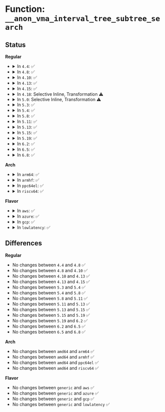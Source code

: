 # Function: <code>__anon_vma_interval_tree_subtree_search</code>

## Status
<b>Regular</b>
<ul>
<li>
<details>
<summary>In <code>4.4</code>: ✅</summary>

```c
struct anon_vma_chain *__anon_vma_interval_tree_subtree_search(struct anon_vma_chain *node, long unsigned int start, long unsigned int last);
```

**Collision:** Unique Static

**Inline:** No

**Transformation:** False

**Instances:**

```
In mm/interval_tree.c (ffffffff811b86a0)
Location: mm/interval_tree.c:72
Inline: False
Direct callers:
  - mm/interval_tree.c:anon_vma_interval_tree_iter_first
  - mm/interval_tree.c:anon_vma_interval_tree_iter_next
```
**Symbols:**

```
ffffffff811b86a0-ffffffff811b8705: __anon_vma_interval_tree_subtree_search (STB_LOCAL)
```
</details>
</li>
<li>
<details>
<summary>In <code>4.8</code>: ✅</summary>

```c
struct anon_vma_chain *__anon_vma_interval_tree_subtree_search(struct anon_vma_chain *node, long unsigned int start, long unsigned int last);
```

**Collision:** Unique Static

**Inline:** No

**Transformation:** False

**Instances:**

```
In mm/interval_tree.c (ffffffff811d2940)
Location: mm/interval_tree.c:72
Inline: False
Direct callers:
  - mm/interval_tree.c:anon_vma_interval_tree_iter_next
  - mm/interval_tree.c:anon_vma_interval_tree_iter_first
```
**Symbols:**

```
ffffffff811d2940-ffffffff811d29a5: __anon_vma_interval_tree_subtree_search (STB_LOCAL)
```
</details>
</li>
<li>
<details>
<summary>In <code>4.10</code>: ✅</summary>

```c
struct anon_vma_chain *__anon_vma_interval_tree_subtree_search(struct anon_vma_chain *node, long unsigned int start, long unsigned int last);
```

**Collision:** Unique Static

**Inline:** No

**Transformation:** False

**Instances:**

```
In mm/interval_tree.c (ffffffff811e2800)
Location: mm/interval_tree.c:72
Inline: False
Direct callers:
  - mm/interval_tree.c:anon_vma_interval_tree_iter_next
  - mm/interval_tree.c:anon_vma_interval_tree_iter_first
```
**Symbols:**

```
ffffffff811e2800-ffffffff811e2865: __anon_vma_interval_tree_subtree_search (STB_LOCAL)
```
</details>
</li>
<li>
<details>
<summary>In <code>4.13</code>: ✅</summary>

```c
struct anon_vma_chain *__anon_vma_interval_tree_subtree_search(struct anon_vma_chain *node, long unsigned int start, long unsigned int last);
```

**Collision:** Unique Static

**Inline:** No

**Transformation:** False

**Instances:**

```
In mm/interval_tree.c (ffffffff811ecc50)
Location: mm/interval_tree.c:72
Inline: False
Direct callers:
  - mm/interval_tree.c:anon_vma_interval_tree_iter_next
  - mm/interval_tree.c:anon_vma_interval_tree_iter_first
```
**Symbols:**

```
ffffffff811ecc50-ffffffff811eccae: __anon_vma_interval_tree_subtree_search (STB_LOCAL)
```
</details>
</li>
<li>
<details>
<summary>In <code>4.15</code>: ✅</summary>

```c
struct anon_vma_chain *__anon_vma_interval_tree_subtree_search(struct anon_vma_chain *node, long unsigned int start, long unsigned int last);
```

**Collision:** Unique Static

**Inline:** No

**Transformation:** False

**Instances:**

```
In mm/interval_tree.c (ffffffff81202fc0)
Location: mm/interval_tree.c:72
Inline: False
Direct callers:
  - mm/interval_tree.c:anon_vma_interval_tree_iter_next
  - mm/interval_tree.c:anon_vma_interval_tree_iter_first
```
**Symbols:**

```
ffffffff81202fc0-ffffffff8120301e: __anon_vma_interval_tree_subtree_search (STB_LOCAL)
```
</details>
</li>
<li>
<details>
<summary>In <code>4.18</code>: Selective Inline, Transformation ⚠️</summary>

**Collision:** Unique Static

**Inline:** Selective

**Transformation:** True

**Instances:**

```
In mm/interval_tree.c (ffffffff8122457d)
Location: mm/interval_tree.c:72
Inline: True
Inline callers:
  - mm/interval_tree.c:anon_vma_interval_tree_iter_next
  - mm/interval_tree.c:anon_vma_interval_tree_iter_first
Direct callers:
  - mm/interval_tree.c:anon_vma_interval_tree_iter_next
  - mm/interval_tree.c:anon_vma_interval_tree_iter_first
```
**Symbols:**

```
ffffffff81223c10-ffffffff81223c7d: __anon_vma_interval_tree_subtree_search.part.8 (STB_LOCAL)
```
</details>
</li>
<li>
<details>
<summary>In <code>5.0</code>: Selective Inline, Transformation ⚠️</summary>

**Collision:** Unique Static

**Inline:** Selective

**Transformation:** True

**Instances:**

```
In mm/interval_tree.c (ffffffff812375cd)
Location: mm/interval_tree.c:72
Inline: True
Inline callers:
  - mm/interval_tree.c:anon_vma_interval_tree_iter_next
  - mm/interval_tree.c:anon_vma_interval_tree_iter_first
Direct callers:
  - mm/interval_tree.c:anon_vma_interval_tree_iter_next
  - mm/interval_tree.c:anon_vma_interval_tree_iter_first
```
**Symbols:**

```
ffffffff81236cc0-ffffffff81236d23: __anon_vma_interval_tree_subtree_search.part.7 (STB_LOCAL)
```
</details>
</li>
<li>
<details>
<summary>In <code>5.3</code>: ✅</summary>

```c
struct anon_vma_chain *__anon_vma_interval_tree_subtree_search(struct anon_vma_chain *node, long unsigned int start, long unsigned int last);
```

**Collision:** Unique Static

**Inline:** No

**Transformation:** False

**Instances:**

```
In mm/interval_tree.c (ffffffff81248210)
Location: mm/interval_tree.c:71
Inline: False
Direct callers:
  - mm/interval_tree.c:anon_vma_interval_tree_iter_next
  - mm/interval_tree.c:anon_vma_interval_tree_iter_first
```
**Symbols:**

```
ffffffff81248210-ffffffff81248273: __anon_vma_interval_tree_subtree_search (STB_LOCAL)
```
</details>
</li>
<li>
<details>
<summary>In <code>5.4</code>: ✅</summary>

```c
struct anon_vma_chain *__anon_vma_interval_tree_subtree_search(struct anon_vma_chain *node, long unsigned int start, long unsigned int last);
```

**Collision:** Unique Static

**Inline:** No

**Transformation:** False

**Instances:**

```
In mm/interval_tree.c (ffffffff81256610)
Location: mm/interval_tree.c:71
Inline: False
Direct callers:
  - mm/interval_tree.c:anon_vma_interval_tree_iter_next
  - mm/interval_tree.c:anon_vma_interval_tree_iter_first
```
**Symbols:**

```
ffffffff81256610-ffffffff81256673: __anon_vma_interval_tree_subtree_search (STB_LOCAL)
```
</details>
</li>
<li>
<details>
<summary>In <code>5.8</code>: ✅</summary>

```c
struct anon_vma_chain *__anon_vma_interval_tree_subtree_search(struct anon_vma_chain *node, long unsigned int start, long unsigned int last);
```

**Collision:** Unique Static

**Inline:** No

**Transformation:** False

**Instances:**

```
In mm/interval_tree.c (ffffffff81284d20)
Location: mm/interval_tree.c:71
Inline: False
Direct callers:
  - mm/interval_tree.c:anon_vma_interval_tree_iter_next
  - mm/interval_tree.c:anon_vma_interval_tree_iter_first
```
**Symbols:**

```
ffffffff81284d20-ffffffff81284d86: __anon_vma_interval_tree_subtree_search (STB_LOCAL)
```
</details>
</li>
<li>
<details>
<summary>In <code>5.11</code>: ✅</summary>

```c
struct anon_vma_chain *__anon_vma_interval_tree_subtree_search(struct anon_vma_chain *node, long unsigned int start, long unsigned int last);
```

**Collision:** Unique Static

**Inline:** No

**Transformation:** False

**Instances:**

```
In mm/interval_tree.c (ffffffff8128f000)
Location: mm/interval_tree.c:71
Inline: False
Direct callers:
  - mm/interval_tree.c:anon_vma_interval_tree_iter_next
  - mm/interval_tree.c:anon_vma_interval_tree_iter_first
```
**Symbols:**

```
ffffffff8128f000-ffffffff8128f066: __anon_vma_interval_tree_subtree_search (STB_LOCAL)
```
</details>
</li>
<li>
<details>
<summary>In <code>5.13</code>: ✅</summary>

```c
struct anon_vma_chain *__anon_vma_interval_tree_subtree_search(struct anon_vma_chain *node, long unsigned int start, long unsigned int last);
```

**Collision:** Unique Static

**Inline:** No

**Transformation:** False

**Instances:**

```
In mm/interval_tree.c (ffffffff81294670)
Location: mm/interval_tree.c:71
Inline: False
Direct callers:
  - mm/interval_tree.c:anon_vma_interval_tree_iter_next
  - mm/interval_tree.c:anon_vma_interval_tree_iter_first
```
**Symbols:**

```
ffffffff81294670-ffffffff812946d3: __anon_vma_interval_tree_subtree_search (STB_LOCAL)
```
</details>
</li>
<li>
<details>
<summary>In <code>5.15</code>: ✅</summary>

```c
struct anon_vma_chain *__anon_vma_interval_tree_subtree_search(struct anon_vma_chain *node, long unsigned int start, long unsigned int last);
```

**Collision:** Unique Static

**Inline:** No

**Transformation:** False

**Instances:**

```
In mm/interval_tree.c (ffffffff812d4cd0)
Location: mm/interval_tree.c:71
Inline: False
Direct callers:
  - mm/interval_tree.c:anon_vma_interval_tree_iter_next
  - mm/interval_tree.c:anon_vma_interval_tree_iter_first
```
**Symbols:**

```
ffffffff812d4cd0-ffffffff812d4d33: __anon_vma_interval_tree_subtree_search (STB_LOCAL)
```
</details>
</li>
<li>
<details>
<summary>In <code>5.19</code>: ✅</summary>

```c
struct anon_vma_chain *__anon_vma_interval_tree_subtree_search(struct anon_vma_chain *node, long unsigned int start, long unsigned int last);
```

**Collision:** Unique Static

**Inline:** No

**Transformation:** False

**Instances:**

```
In mm/interval_tree.c (ffffffff81333da0)
Location: mm/interval_tree.c:71
Inline: False
Direct callers:
  - mm/interval_tree.c:anon_vma_interval_tree_iter_next
  - mm/interval_tree.c:anon_vma_interval_tree_iter_first
```
**Symbols:**

```
ffffffff81333da0-ffffffff81333e21: __anon_vma_interval_tree_subtree_search (STB_LOCAL)
```
</details>
</li>
<li>
<details>
<summary>In <code>6.2</code>: ✅</summary>

```c
struct anon_vma_chain *__anon_vma_interval_tree_subtree_search(struct anon_vma_chain *node, long unsigned int start, long unsigned int last);
```

**Collision:** Unique Static

**Inline:** No

**Transformation:** False

**Instances:**

```
In mm/interval_tree.c (ffffffff813aaa20)
Location: mm/interval_tree.c:71
Inline: False
Direct callers:
  - mm/interval_tree.c:anon_vma_interval_tree_iter_next
  - mm/interval_tree.c:anon_vma_interval_tree_iter_first
```
**Symbols:**

```
ffffffff813aaa20-ffffffff813aaa9e: __anon_vma_interval_tree_subtree_search (STB_LOCAL)
```
</details>
</li>
<li>
<details>
<summary>In <code>6.5</code>: ✅</summary>

```c
struct anon_vma_chain *__anon_vma_interval_tree_subtree_search(struct anon_vma_chain *node, long unsigned int start, long unsigned int last);
```

**Collision:** Unique Static

**Inline:** No

**Transformation:** False

**Instances:**

```
In mm/interval_tree.c (ffffffff813dede0)
Location: mm/interval_tree.c:71
Inline: False
Direct callers:
  - mm/interval_tree.c:anon_vma_interval_tree_iter_next
  - mm/interval_tree.c:anon_vma_interval_tree_iter_first
```
**Symbols:**

```
ffffffff813dede0-ffffffff813dee61: __anon_vma_interval_tree_subtree_search (STB_LOCAL)
```
</details>
</li>
<li>
<details>
<summary>In <code>6.8</code>: ✅</summary>

```c
struct anon_vma_chain *__anon_vma_interval_tree_subtree_search(struct anon_vma_chain *node, long unsigned int start, long unsigned int last);
```

**Collision:** Unique Static

**Inline:** No

**Transformation:** False

**Instances:**

```
In mm/interval_tree.c (ffffffff814094f0)
Location: mm/interval_tree.c:71
Inline: False
Direct callers:
  - mm/interval_tree.c:anon_vma_interval_tree_iter_next
  - mm/interval_tree.c:anon_vma_interval_tree_iter_first
```
**Symbols:**

```
ffffffff814094f0-ffffffff81409571: __anon_vma_interval_tree_subtree_search (STB_LOCAL)
```
</details>
</li>
</ul>
<b>Arch</b>
<ul>
<li>
<details>
<summary>In <code>arm64</code>: ✅</summary>

```c
struct anon_vma_chain *__anon_vma_interval_tree_subtree_search(struct anon_vma_chain *node, long unsigned int start, long unsigned int last);
```

**Collision:** Unique Static

**Inline:** No

**Transformation:** False

**Instances:**

```
In mm/interval_tree.c (ffff8000102eddd8)
Location: mm/interval_tree.c:71
Inline: False
Direct callers:
  - mm/interval_tree.c:anon_vma_interval_tree_iter_next
  - mm/interval_tree.c:anon_vma_interval_tree_iter_first
```
**Symbols:**

```
ffff8000102eddd8-ffff8000102ede7c: __anon_vma_interval_tree_subtree_search (STB_LOCAL)
```
</details>
</li>
<li>
<details>
<summary>In <code>armhf</code>: ✅</summary>

```c
struct anon_vma_chain *__anon_vma_interval_tree_subtree_search(struct anon_vma_chain *node, long unsigned int start, long unsigned int last);
```

**Collision:** Unique Static

**Inline:** No

**Transformation:** False

**Instances:**

```
In mm/interval_tree.c (c0511cb4)
Location: mm/interval_tree.c:71
Inline: False
Direct callers:
  - mm/interval_tree.c:anon_vma_interval_tree_iter_next
  - mm/interval_tree.c:anon_vma_interval_tree_iter_first
```
**Symbols:**

```
c0511cb4-c0511d40: __anon_vma_interval_tree_subtree_search (STB_LOCAL)
```
</details>
</li>
<li>
<details>
<summary>In <code>ppc64el</code>: ✅</summary>

```c
struct anon_vma_chain *__anon_vma_interval_tree_subtree_search(struct anon_vma_chain *node, long unsigned int start, long unsigned int last);
```

**Collision:** Unique Static

**Inline:** No

**Transformation:** False

**Instances:**

```
In mm/interval_tree.c (c0000000003b1d30)
Location: mm/interval_tree.c:71
Inline: False
Direct callers:
  - mm/interval_tree.c:anon_vma_interval_tree_iter_next
  - mm/interval_tree.c:anon_vma_interval_tree_iter_first
```
**Symbols:**

```
c0000000003b1d30-c0000000003b1dc8: __anon_vma_interval_tree_subtree_search (STB_LOCAL)
```
</details>
</li>
<li>
<details>
<summary>In <code>riscv64</code>: ✅</summary>

```c
struct anon_vma_chain *__anon_vma_interval_tree_subtree_search(struct anon_vma_chain *node, long unsigned int start, long unsigned int last);
```

**Collision:** Unique Static

**Inline:** No

**Transformation:** False

**Instances:**

```
In mm/interval_tree.c (ffffffe000202198)
Location: mm/interval_tree.c:71
Inline: False
Direct callers:
  - mm/interval_tree.c:anon_vma_interval_tree_iter_next
  - mm/interval_tree.c:anon_vma_interval_tree_iter_first
```
**Symbols:**

```
ffffffe000202198-ffffffe000202202: __anon_vma_interval_tree_subtree_search (STB_LOCAL)
```
</details>
</li>
</ul>
<b>Flavor</b>
<ul>
<li>
<details>
<summary>In <code>aws</code>: ✅</summary>

```c
struct anon_vma_chain *__anon_vma_interval_tree_subtree_search(struct anon_vma_chain *node, long unsigned int start, long unsigned int last);
```

**Collision:** Unique Static

**Inline:** No

**Transformation:** False

**Instances:**

```
In mm/interval_tree.c (ffffffff8124ec60)
Location: mm/interval_tree.c:71
Inline: False
Direct callers:
  - mm/interval_tree.c:anon_vma_interval_tree_iter_next
  - mm/interval_tree.c:anon_vma_interval_tree_iter_first
```
**Symbols:**

```
ffffffff8124ec60-ffffffff8124ecc3: __anon_vma_interval_tree_subtree_search (STB_LOCAL)
```
</details>
</li>
<li>
<details>
<summary>In <code>azure</code>: ✅</summary>

```c
struct anon_vma_chain *__anon_vma_interval_tree_subtree_search(struct anon_vma_chain *node, long unsigned int start, long unsigned int last);
```

**Collision:** Unique Static

**Inline:** No

**Transformation:** False

**Instances:**

```
In mm/interval_tree.c (ffffffff81241c00)
Location: mm/interval_tree.c:71
Inline: False
Direct callers:
  - mm/interval_tree.c:anon_vma_interval_tree_iter_next
  - mm/interval_tree.c:anon_vma_interval_tree_iter_first
```
**Symbols:**

```
ffffffff81241c00-ffffffff81241c63: __anon_vma_interval_tree_subtree_search (STB_LOCAL)
```
</details>
</li>
<li>
<details>
<summary>In <code>gcp</code>: ✅</summary>

```c
struct anon_vma_chain *__anon_vma_interval_tree_subtree_search(struct anon_vma_chain *node, long unsigned int start, long unsigned int last);
```

**Collision:** Unique Static

**Inline:** No

**Transformation:** False

**Instances:**

```
In mm/interval_tree.c (ffffffff8124ca00)
Location: mm/interval_tree.c:71
Inline: False
Direct callers:
  - mm/interval_tree.c:anon_vma_interval_tree_iter_next
  - mm/interval_tree.c:anon_vma_interval_tree_iter_first
```
**Symbols:**

```
ffffffff8124ca00-ffffffff8124ca63: __anon_vma_interval_tree_subtree_search (STB_LOCAL)
```
</details>
</li>
<li>
<details>
<summary>In <code>lowlatency</code>: ✅</summary>

```c
struct anon_vma_chain *__anon_vma_interval_tree_subtree_search(struct anon_vma_chain *node, long unsigned int start, long unsigned int last);
```

**Collision:** Unique Static

**Inline:** No

**Transformation:** False

**Instances:**

```
In mm/interval_tree.c (ffffffff8125c3c0)
Location: mm/interval_tree.c:71
Inline: False
Direct callers:
  - mm/interval_tree.c:anon_vma_interval_tree_iter_next
  - mm/interval_tree.c:anon_vma_interval_tree_iter_first
```
**Symbols:**

```
ffffffff8125c3c0-ffffffff8125c423: __anon_vma_interval_tree_subtree_search (STB_LOCAL)
```
</details>
</li>
</ul>

## Differences
<b>Regular</b>
<ul>
<li>
No changes between <code>4.4</code> and <code>4.8</code> ✅
</li>
<li>
No changes between <code>4.8</code> and <code>4.10</code> ✅
</li>
<li>
No changes between <code>4.10</code> and <code>4.13</code> ✅
</li>
<li>
No changes between <code>4.13</code> and <code>4.15</code> ✅
</li>
<li>
No changes between <code>5.3</code> and <code>5.4</code> ✅
</li>
<li>
No changes between <code>5.4</code> and <code>5.8</code> ✅
</li>
<li>
No changes between <code>5.8</code> and <code>5.11</code> ✅
</li>
<li>
No changes between <code>5.11</code> and <code>5.13</code> ✅
</li>
<li>
No changes between <code>5.13</code> and <code>5.15</code> ✅
</li>
<li>
No changes between <code>5.15</code> and <code>5.19</code> ✅
</li>
<li>
No changes between <code>5.19</code> and <code>6.2</code> ✅
</li>
<li>
No changes between <code>6.2</code> and <code>6.5</code> ✅
</li>
<li>
No changes between <code>6.5</code> and <code>6.8</code> ✅
</li>
</ul>
<b>Arch</b>
<ul>
<li>
No changes between <code>amd64</code> and <code>arm64</code> ✅
</li>
<li>
No changes between <code>amd64</code> and <code>armhf</code> ✅
</li>
<li>
No changes between <code>amd64</code> and <code>ppc64el</code> ✅
</li>
<li>
No changes between <code>amd64</code> and <code>riscv64</code> ✅
</li>
</ul>
<b>Flavor</b>
<ul>
<li>
No changes between <code>generic</code> and <code>aws</code> ✅
</li>
<li>
No changes between <code>generic</code> and <code>azure</code> ✅
</li>
<li>
No changes between <code>generic</code> and <code>gcp</code> ✅
</li>
<li>
No changes between <code>generic</code> and <code>lowlatency</code> ✅
</li>
</ul>
